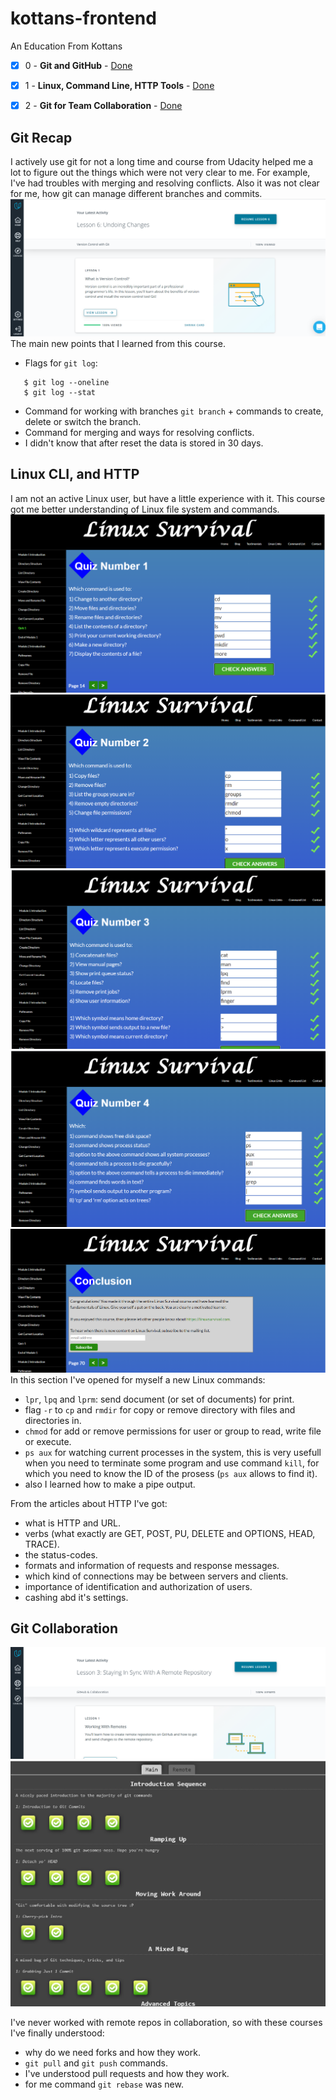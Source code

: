 # kottans-frontend
An Education From Kottans

- [x] 0 - <b>Git and GitHub</b> - [Done](#git-entry)
- [x] 1 - <b>Linux, Command Line, HTTP Tools</b> - [Done](#linux)
- [x] 2 - <b>Git for Team Collaboration</b> - [Done](#git-collaboration)


## <a name="git-entry">Git Recap</a>
I actively use git for not a long time and course from Udacity helped me a lot to figure out the things which were not very clear to me. For example, I've had troubles with merging and resolving conflicts. Also it was not clear for me, how git can manage different branches and commits. 
![Screenshot github](./git_and_github/git_udacity.png "UdacityGit")
The main new points that I learned from this course.
 - Flags for `git log`:
 ```
    $ git log --oneline
    $ git log --stat
 ```
 - Command for working with branches `git branch` + commands to create, delete or switch the branch.
 - Command for merging and ways for resolving conflicts.
 - I didn't know that after reset the data is stored in 30 days.


 ## <a name="linux">Linux CLI, and HTTP</a>
 I am not an active Linux user, but have a little experience with it. This course got me better understanding of Linux file system and commands.
 ![Screenshot linux](./task_linux_cli/ls_quiz1.png)
 ![Screenshot linux](./task_linux_cli/ls_quiz2.png)
 ![Screenshot linux](./task_linux_cli/ls_quiz3.png)
 ![Screenshot linux](./task_linux_cli/ls_quiz4.png)
 ![Screenshot linux](./task_linux_cli/ls_conclusion.png)
 In this section I've opened for myself a new Linux commands:
 - `lpr`, `lpq` and `lprm`: send document (or set of documents) for print.
 - flag `-r` to `cp` and `rmdir` for copy or remove directory with files and directories in.
 - `chmod` for add or remove permissions for user or group to read, write file or execute.
 - `ps aux` for watching current processes in the system, this is very usefull when you need to terminate some program and use command `kill`, for which you need to know the ID of the prosess (`ps aux` allows to find it).  
 - also I learned how to make a pipe output.

 From the articles about HTTP I've got:
 - what is HTTP and URL.
 - verbs (what exactly are GET, POST, PU, DELETE and OPTIONS, HEAD, TRACE).
 - the status-codes.
 - formats and information of requests and response messages.
 - which kind of connections may be between servers and clients.
 - importance of identification and authorization of users.
 - cashing abd it's settings.


## <a name="git-collaboration">Git Collaboration</a>
![Screenshot git-collaboration](./task_git_collaboration/git_collaboration_udacity.png)
![Screenshot git-collaboration](./task_git_collaboration/git_course.png)

 I've never worked with remote repos in collaboration, so with these courses I've finally understood:
 - why do we need forks and how they work.
 - `git pull` and `git push` commands.
 - I've understood pull requests and how they work.
 - for me command `git rebase` was new.


